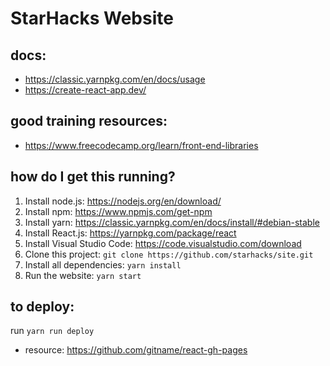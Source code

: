 # StarHacks Website

## docs:
- https://classic.yarnpkg.com/en/docs/usage
- https://create-react-app.dev/

## good training resources:
- https://www.freecodecamp.org/learn/front-end-libraries

## how do I get this running?
1. Install node.js: https://nodejs.org/en/download/
2. Install npm: https://www.npmjs.com/get-npm
3. Install yarn: https://classic.yarnpkg.com/en/docs/install/#debian-stable
4. Install React.js: https://yarnpkg.com/package/react
5. Install Visual Studio Code: https://code.visualstudio.com/download
6. Clone this project: `git clone https://github.com/starhacks/site.git`
7. Install all dependencies: `yarn install`
8. Run the website: `yarn start`

## to deploy:
run `yarn run deploy`

- resource: https://github.com/gitname/react-gh-pages
